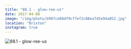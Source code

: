 ```yaml
---
title: "88.1 - glow-ree-us"
date: 2017-04-08
image: "/img/photo/b997ce08df9cf7ef2c88ea745e94a052.jpg"
location: "Brixton"
instagram: true
---
```


![88.1 - glow-ree-us](/img/photo/b997ce08df9cf7ef2c88ea745e94a052.jpg)
